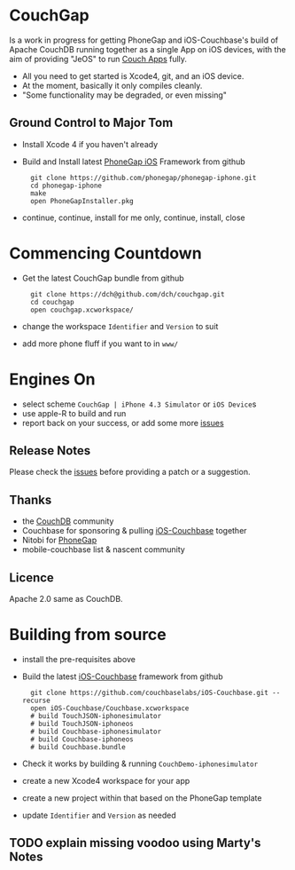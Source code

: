 # CouchGap

Is a work in progress for getting PhoneGap and iOS-Couchbase's build of Apache
CouchDB running together as a single App on iOS devices, with the aim of
providing "JeOS" to run [Couch Apps] fully.

- All you need to get started is Xcode4, git, and an iOS device.
- At the moment, basically it only compiles cleanly.
- "Some functionality may be degraded, or even missing"

## Ground Control to Major Tom

- Install Xcode 4 if you haven't already
- Build and Install latest [PhoneGap iOS] Framework from github

        git clone https://github.com/phonegap/phonegap-iphone.git
        cd phonegap-iphone
        make
        open PhoneGapInstaller.pkg

- continue, continue, install for me only, continue, install, close

# Commencing Countdown

- Get the latest CouchGap bundle from github

        git clone https://dch@github.com/dch/couchgap.git
        cd couchgap
        open couchgap.xcworkspace/

- change the workspace `Identifier` and `Version` to suit
- add more phone fluff if you want to in `www/`

# Engines On

- select scheme `CouchGap | iPhone 4.3 Simulator` or `iOS Device`s
- use apple-R to build and run
- report back on your success, or add some more [issues]

## Release Notes

Please check the [issues] before providing a patch or a suggestion.

## Thanks

- the [CouchDB] community
- Couchbase for sponsoring & pulling [iOS-Couchbase] together
- Nitobi for [PhoneGap]
- mobile-couchbase list & nascent community

## Licence

Apache 2.0 same as CouchDB.

# Building from source

- install the pre-requisites above
- Build the latest [iOS-Couchbase] framework from github

        git clone https://github.com/couchbaselabs/iOS-Couchbase.git --recurse
        open iOS-Couchbase/Couchbase.xcworkspace
        # build TouchJSON-iphonesimulator
        # build TouchJSON-iphoneos
        # build Couchbase-iphonesimulator
        # build Couchbase-iphoneos
        # build Couchbase.bundle

- Check it works by building & running `CouchDemo-iphonesimulator`
- create a new Xcode4 workspace for your app
- create a new project within that based on the PhoneGap template
- update `Identifier` and `Version` as needed

## TODO explain missing voodoo using Marty's Notes

[Issues]: https://github.com/dch/couchgap/issues
[Couch Apps]: http://couchapp.org/
[iOS-Couchbase]: https://github.com/couchbaselabs/iOS-Couchbase
[Couchbase Framework]: https://github.com/couchbaselabs/iOS-Couchbase/file-edit/master/doc/using_mobile_couchbase.md
[CouchGap]: https://github.com/dch/couchgap
[PhoneGap iOS]: https://github.com/phonegap/phonegap-iphone/
[PhoneGap]: http://www.phonegap.com/
[CouchDB]: http://wiki.couchdb.org/
